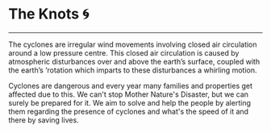 # The Knots 🌀
- ----------------------------------------------------------------------------------------------------------------------------------------------------------------
The cyclones are irregular wind movements involving closed air circulation around a low pressure centre. This closed air circulation is caused by atmospheric disturbances over and above the earth’s surface, coupled with the earth’s ‘rotation which imparts to these disturbances a whirling motion.

Cyclones are dangerous and every year many families and properties get affected due to this. We can't stop Mother Nature's Disaster, but we can surely be prepared for it. We aim to solve and help the people by alerting them regarding the presence of cyclones and what's the speed of it and there by saving lives. 
